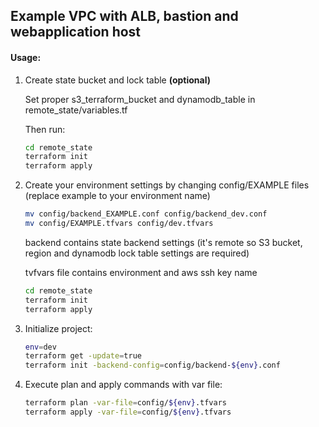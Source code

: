 ## Example VPC with ALB, bastion and webapplication host

#### Usage: ####
1. Create state bucket and lock table **(optional)**
    
    Set proper s3_terraform_bucket and dynamodb_table in remote_state/variables.tf
    
    Then run:
    
    ```bash
    cd remote_state
    terraform init
    terraform apply
    ```

2. Create your environment settings by changing config/EXAMPLE files (replace example to your environment name)

    ```bash
    mv config/backend_EXAMPLE.conf config/backend_dev.conf
    mv config/EXAMPLE.tfvars config/dev.tfvars
    ```
    
    backend contains state backend settings 
    (it's remote so S3 bucket, region and dynamodb lock table settings are required)
    
    tvfvars file contains environment and aws ssh key name
    ```bash
    cd remote_state
    terraform init
    terraform apply
    ```

3. Initialize project:
    ```bash
    env=dev
    terraform get -update=true
    terraform init -backend-config=config/backend-${env}.conf
    ```

4. Execute plan and apply commands with var file:
    ```bash
    terraform plan -var-file=config/${env}.tfvars
    terraform apply -var-file=config/${env}.tfvars
    ```
